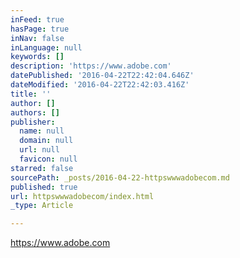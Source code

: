 ```yaml
---
inFeed: true
hasPage: true
inNav: false
inLanguage: null
keywords: []
description: 'https://www.adobe.com'
datePublished: '2016-04-22T22:42:04.646Z'
dateModified: '2016-04-22T22:42:03.416Z'
title: ''
author: []
authors: []
publisher:
  name: null
  domain: null
  url: null
  favicon: null
starred: false
sourcePath: _posts/2016-04-22-httpswwwadobecom.md
published: true
url: httpswwwadobecom/index.html
_type: Article

---
```

https://www.adobe.com